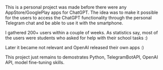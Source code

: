This is a personal project was made before there were any AppStore/GooglePlay apps for ChatGPT.
The idea was to make it possible for the users to access the ChatGPT functionality through the personal Telegram chat and be able to use it with the smartphone.

I gathered 200+ users within a couple of weeks.
As statistics say, most of the users were students who asked for help with their school tasks :) 

Later it became not relevant and OpenAI released their own apps :)

This project just remains to demostrates Python, TelegramBotAPI, OpenAI API, model fine-tuning skills. 
